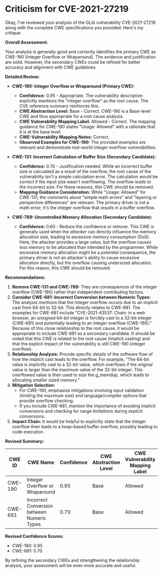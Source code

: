 # Criticism for CVE-2021-27219

Okay, I've reviewed your analysis of the GLib vulnerability CVE-2021-27219 along with the complete CWE specifications you provided. Here's my critique:

**Overall Assessment:**

Your analysis is generally good and correctly identifies the primary CWE as CWE-190 (Integer Overflow or Wraparound). The evidence and justification are solid. However, the secondary CWEs could be refined for better accuracy and alignment with CWE guidelines.

**Detailed Review:**

*   **CWE-190: Integer Overflow or Wraparound (Primary CWE):**
    *   **Confidence:** 0.95 - Appropriate. The vulnerability description explicitly mentions the "integer overflow" as the root cause. The CVE reference summary reinforces this.
    *   **CWE Abstraction Level:** Base - Correct. CWE-190 is a Base-level CWE and thus appropriate for a root cause analysis.
    *   **CWE Vulnerability Mapping Label:** Allowed - Correct. The mapping guidance for CWE-190 states "Usage: Allowed" with a rationale that it is at the base level.
    *   **CWE-Vulnerability Mapping Notes:** Correct.
    *   **Observed Examples for CWE-190:** The provided examples are relevant and demonstrate real-world integer overflow vulnerabilities.
*   **CWE-131: Incorrect Calculation of Buffer Size (Secondary Candidate):**
    *   **Confidence:** 0.70 - Justification needed. While an incorrect buffer size *is* calculated as a *result* of the overflow, the root cause of the vulnerability isn't a simple calculation error. The calculation *would* be correct if the input size wasn't overflowing. The overflow *leads* to the incorrect size. For these reasons, this CWE should be removed.
    *   **Mapping Guidance Consideration:** While "Usage: Allowed" for CWE-131, the comments about "simple math errors" and "layering or perspective differences" are relevant. The primary driver is not a math error; it's the integer overflow that *results* in a buffer overflow.

*   **CWE-789: Uncontrolled Memory Allocation (Secondary Candidate):**
    *   **Confidence:** 0.60 - Reduce the confidence or remove. This CWE is generally used when the *attacker* can directly influence the memory allocation size, leading to excessive memory consumption (DoS). Here, the attacker provides a large value, but the overflow causes *less* memory to be allocated than intended by the programmer. While excessive memory allocation might be a *potential* consequence, the primary driver is not an attacker's ability to cause excessive allocation directly, but the overflow causing undersized allocation. For this reason, this CWE should be removed.

**Recommendations:**

1.  **Remove CWE-131 and CWE-789:** They are consequences of the integer overflow (CWE-190) rather than independent contributing factors.
2.  **Consider CWE-681: Incorrect Conversion between Numeric Types:** The analysis mentions that the integer overflow occurs due to an implicit cast from 64-bit to 32-bit. This directly relates to CWE-681. The examples for CWE-681 include "CVE-2021-43537: Chain: in a web browser, an unsigned 64-bit integer is forcibly cast to a 32-bit integer (CWE-681) and potentially leading to an integer overflow (CWE-190)." Because of this close relationship to the root cause, it would be appropriate to include CWE-681 as a secondary candidate. It should be noted that this CWE is related to the root cause (implicit casting) and that the explicit impact of the vulnerability is still CWE-190 (integer overflow).
3.  **Relationship Analysis:** Provide specific details of the software flow of how the implicit cast leads to the overflow. For example, "The 64-bit value is implicitly cast to a 32-bit value, which overflows if the original value is larger than the maximum value of the 32-bit integer. This overflowed value is then used to size the g_memdup, which leads to allocating smaller sized memory."
4.  **Mitigation Selection:**
    *   For CWE-190, emphasize mitigations involving input validation (limiting the maximum size) and language/compiler options that provide overflow checking.
    *   If you include CWE-681, mention the importance of avoiding implicit conversions and checking for range limitations during explicit conversions.
5.  **Impact Chain:** It would be helpful to explicitly state that the integer overflow then leads to a heap-based buffer overflow, possibly leading to code execution.

**Revised Summary:**

| CWE ID | CWE Name | Confidence | CWE Abstraction Level | CWE Vulnerability Mapping Label | CWE-Vulnerability Mapping Notes |
|---|---|---|---|---|---|
| CWE-190 | Integer Overflow or Wraparound | 0.95 | Base | Allowed | Primary CWE |
| CWE-681 | Incorrect Conversion between Numeric Types | 0.70 | Base | Allowed | Secondary Candidate |

**Revised Confidence Scores:**
*   CWE-190: 0.95
*   CWE-681: 0.70

By refining the secondary CWEs and strengthening the relationship analysis, your assessment will be even more accurate and useful.